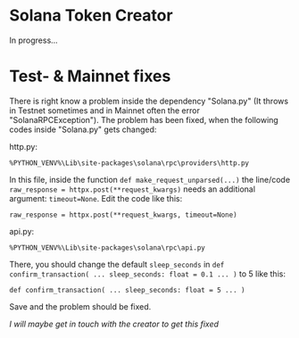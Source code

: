 # Solana Token Creator
In progress...

# Test- & Mainnet fixes
There is right know a problem inside the dependency "Solana.py" (It throws in Testnet sometimes and in Mainnet often the error "SolanaRPCException"). The problem has been fixed, when the following codes inside "Solana.py" gets changed:

http.py:
```
%PYTHON_VENV%\Lib\site-packages\solana\rpc\providers\http.py
```
In this file, inside the function `def make_request_unparsed(...)` the line/code `raw_response = httpx.post(**request_kwargs)` needs an additional argument: `timeout=None`. Edit the code like this:

`raw_response = httpx.post(**request_kwargs, timeout=None)`

api.py:
```
%PYTHON_VENV%\Lib\site-packages\solana\rpc\api.py
```
There, you should change the default `sleep_seconds` in `def confirm_transaction(
        ...
        sleep_seconds: float = 0.1
        ...
)` to 5 like this:

`def confirm_transaction(
        ...
        sleep_seconds: float = 5
        ...
)` 

Save and the problem should be fixed. 

*I will maybe get in touch with the creator to get this fixed*